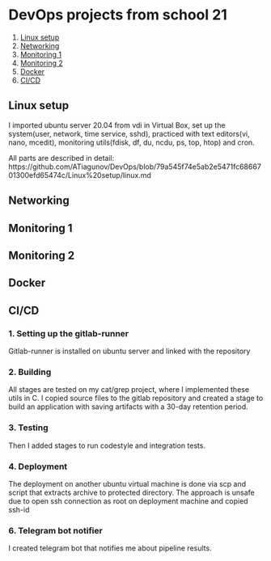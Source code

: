 # DevOps projects from school 21
1. [Linux setup](#linux-setup)
2. [Networking](#networking)
3. [Monitoring 1](#monitoring-1)
4. [Monitoring 2](#monitoring-2)
5. [Docker](#docker)
4. [CI/CD](#cicd)


## Linux setup
<p>I imported ubuntu server 20.04 from vdi in Virtual Box, set up the system(user, network, time service, sshd), practiced with text editors(vi, nano, mcedit), monitoring utils(fdisk, df, du, ncdu,  ps, top, htop) and cron.</p>
All parts are described in detail: https://github.com/ATiagunov/DevOps/blob/79a545f74e5ab2e5471fc6866701300efd65474c/Linux%20setup/linux.md



  


## Networking

## Monitoring 1

## Monitoring 2

## Docker


## CI/CD
### 1. Setting up the gitlab-runner
Gitlab-runner is installed on ubuntu server and linked with the repository
### 2. Building
All stages are tested on my cat/grep project, where I implemented these utils in C.
I copied source files to the gitlab repository and created a stage to build an application with saving artifacts with a 30-day retention period.
### 3. Testing
Then I added stages to run codestyle and integration tests.
### 4. Deployment
The deployment on another ubuntu virtual machine is done via scp and script that extracts archive to protected directory.
The approach is unsafe due to open ssh connection as root on deployment machine and copied ssh-id
### 6. Telegram bot notifier
I created telegram bot that notifies me about pipeline results.
